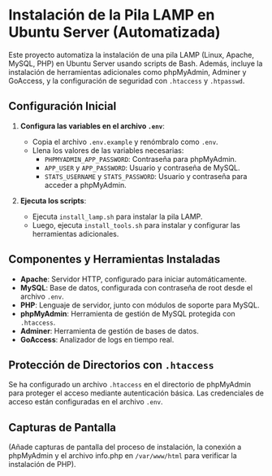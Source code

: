 # Instalación de la Pila LAMP en Ubuntu Server (Automatizada)

Este proyecto automatiza la instalación de una pila LAMP (Linux, Apache, MySQL, PHP) en Ubuntu Server usando scripts de Bash. Además, incluye la instalación de herramientas adicionales como phpMyAdmin, Adminer y GoAccess, y la configuración de seguridad con `.htaccess` y `.htpasswd`.

## Configuración Inicial

1. **Configura las variables en el archivo `.env`**:
   - Copia el archivo `.env.example` y renómbralo como `.env`.
   - Llena los valores de las variables necesarias:
     - `PHPMYADMIN_APP_PASSWORD`: Contraseña para phpMyAdmin.
     - `APP_USER` y `APP_PASSWORD`: Usuario y contraseña de MySQL.
     - `STATS_USERNAME` y `STATS_PASSWORD`: Usuario y contraseña para acceder a phpMyAdmin.

2. **Ejecuta los scripts**:
   - Ejecuta `install_lamp.sh` para instalar la pila LAMP.
   - Luego, ejecuta `install_tools.sh` para instalar y configurar las herramientas adicionales.

## Componentes y Herramientas Instaladas

- **Apache**: Servidor HTTP, configurado para iniciar automáticamente.
- **MySQL**: Base de datos, configurada con contraseña de root desde el archivo `.env`.
- **PHP**: Lenguaje de servidor, junto con módulos de soporte para MySQL.
- **phpMyAdmin**: Herramienta de gestión de MySQL protegida con `.htaccess`.
- **Adminer**: Herramienta de gestión de bases de datos.
- **GoAccess**: Analizador de logs en tiempo real.

## Protección de Directorios con `.htaccess`

Se ha configurado un archivo `.htaccess` en el directorio de phpMyAdmin para proteger el acceso mediante autenticación básica. Las credenciales de acceso están configuradas en el archivo `.env`.

## Capturas de Pantalla

(Añade capturas de pantalla del proceso de instalación, la conexión a phpMyAdmin y el archivo info.php en `/var/www/html` para verificar la instalación de PHP).

